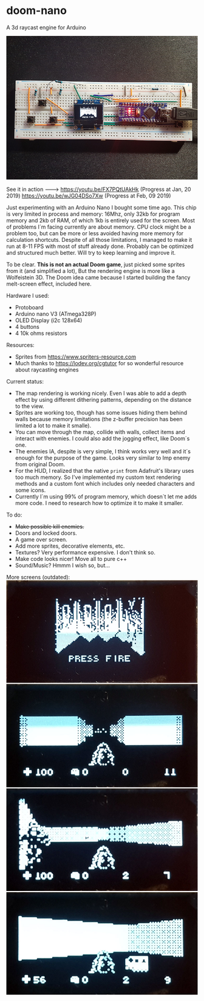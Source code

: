 # doom-nano
A 3d raycast engine for Arduino

![](/screen-1.jpg?raw=true)

See it in action --->
https://youtu.be/FX7PQtUAkHk (Progress at Jan, 20 2019)
https://youtu.be/wJG04DSo7Xw (Progress at Feb, 09 2019)

Just experimenting with an Arduino Nano I bought some time ago. This chip is very limited in process and memory: 16Mhz, only 32kb for program memory and 2kb of RAM, of which 1kb is entirely used for the screen.
Most of problems I´m facing currently are about memory. CPU clock might be a problem too, but can be more or less avoided having more memory for calculation shortcuts.
Despite of all those limitations, I managed to make it run at 8-11 FPS with most of stuff already done. Probably can be optimized and structured much better. Will try to keep learning and improve it.

To be clear. **This is not an actual Doom game**, just picked some sprites from it (and simplified a lot), But the rendering engine is more like a Wolfeistein 3D. The Doom idea came because I started building the fancy melt-screen effect, included here.

Hardware I used:
- Protoboard
- Arduino nano V3 (ATmega328P)
- OLED Display (i2c 128x64)
- 4 buttons
- 4 10k ohms resistors

Resources:
- Sprites from https://www.spriters-resource.com
- Much thanks to https://lodev.org/cgtutor for so wonderful resource about raycasting engines

Current status:
- The map rendering is working nicely. Even I was able to add a depth effect by using different dithering patterns, depending on the distance to the view.
- Sprites are working too, though has some issues hiding them behind walls because memory limitations (the z-buffer precision has been limited a lot to make it smalle).
- You can move through the map, collide with walls, collect items and interact with enemies. I could also add the jogging effect, like Doom´s one.
- The enemies IA, despite is very simple, I think works very well and it´s enough for the purpose of the game. Looks very similar to Imp enemy from original Doom.
- For the HUD, I realized that the native `print` from Adafruit's library uses too much memory. So I've implemented my custom text rendering methods and a custom font which includes only needed characters and some icons. 
- Currently I´m using 99% of program memory, which doesn´t let me adds more code. I need to research how to optimize it to make it smaller.

To do:
- ~~Make possible kill enemies.~~
- Doors and locked doors.
- A game over screen.
- Add more sprites, decorative elements, etc.
- Textures? Very performance expensive. I don't think so.
- Make code looks nicer! Move all to pure c++
- Sound/Music? Hmmm I wish so, but...

More screens (outdated):
![](/screen-4.jpg?raw=true)
![](/screen-5.jpg?raw=true)
![](/screen-6.jpg?raw=true)
![](/screen-7.jpg?raw=true)